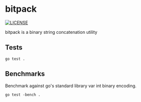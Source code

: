 # bitpack

[![LICENSE](https://img.shields.io/github/license/oyi812/bitpack.svg?style=flat-square)](https://github.com/oyi812/bitpack/blob/master/LICENSE)

bitpack is a binary string concatenation utility

## Tests

	go test .

## Benchmarks

Benchmark against go's standard library var int binary encoding.

	go test -bench .
